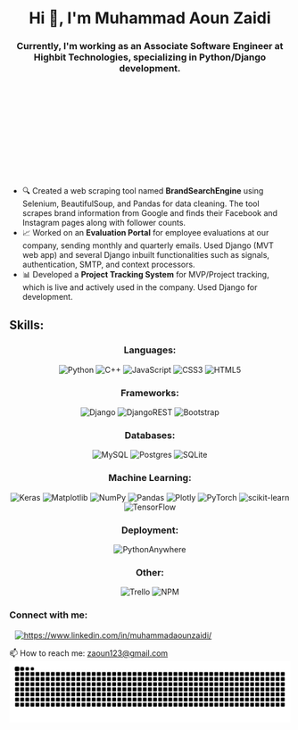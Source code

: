 <h1 align="center">Hi 👋, I'm Muhammad Aoun Zaidi</h1>
<h3 align="center">Currently, I'm working as an Associate Software Engineer at Highbit Technologies, specializing in Python/Django development.</h3>
<ul style="margin-top: 200px">
  <li>🔍 Created a web scraping tool named <strong>BrandSearchEngine</strong> using Selenium, BeautifulSoup, and Pandas for data cleaning. The tool scrapes brand information from Google and finds their Facebook and Instagram pages along with follower counts.</li>
  <li>📈 Worked on an <strong>Evaluation Portal</strong> for employee evaluations at our company, sending monthly and quarterly emails. Used Django (MVT web app) and several Django inbuilt functionalities such as signals, authentication, SMTP, and context processors.</li>
  <li>📊 Developed a <strong>Project Tracking System</strong> for MVP/Project tracking, which is live and actively used in the company. Used Django for development.</li>
</ul>

<h2>Skills:</h2>

<h3 align="center">Languages:</h3>
<p align="center">
    <img src="https://img.shields.io/badge/python-3670A0?style=for-the-badge&logo=python&logoColor=ffdd54" alt="Python"/>
    <img src="https://img.shields.io/badge/c++-%2300599C.svg?style=for-the-badge&logo=c%2B%2B&logoColor=white" alt="C++"/>
    <img src="https://img.shields.io/badge/javascript-%23323330.svg?style=for-the-badge&logo=javascript&logoColor=%23F7DF1E" alt="JavaScript"/>
    <img src="https://img.shields.io/badge/css3-%231572B6.svg?style=for-the-badge&logo=css3&logoColor=white" alt="CSS3"/>
    <img src="https://img.shields.io/badge/html5-%23E34F26.svg?style=for-the-badge&logo=html5&logoColor=white" alt="HTML5"/>
</p>

<h3 align="center">Frameworks:</h3>
<p align="center">
    <img src="https://img.shields.io/badge/django-%23092E20.svg?style=for-the-badge&logo=django&logoColor=white" alt="Django"/>
    <img src="https://img.shields.io/badge/DJANGO-REST-ff1709?style=for-the-badge&logo=django&logoColor=white&color=ff1709&labelColor=gray" alt="DjangoREST"/>
    <img src="https://img.shields.io/badge/bootstrap-%238511FA.svg?style=for-the-badge&logo=bootstrap&logoColor=white" alt="Bootstrap"/>
</p>

<h3 align="center">Databases:</h3>
<p align="center">
    <img src="https://img.shields.io/badge/mysql-4479A1.svg?style=for-the-badge&logo=mysql&logoColor=white" alt="MySQL"/>
    <img src="https://img.shields.io/badge/postgres-%23316192.svg?style=for-the-badge&logo=postgresql&logoColor=white" alt="Postgres"/>
    <img src="https://img.shields.io/badge/sqlite-%2307405e.svg?style=for-the-badge&logo=sqlite&logoColor=white" alt="SQLite"/>
</p>

<h3 align="center">Machine Learning:</h3>
<p align="center">
    <img src="https://img.shields.io/badge/Keras-%23D00000.svg?style=for-the-badge&logo=Keras&logoColor=white" alt="Keras"/>
    <img src="https://img.shields.io/badge/Matplotlib-%23ffffff.svg?style=for-the-badge&logo=Matplotlib&logoColor=black" alt="Matplotlib"/>
    <img src="https://img.shields.io/badge/numpy-%23013243.svg?style=for-the-badge&logo=numpy&logoColor=white" alt="NumPy"/>
    <img src="https://img.shields.io/badge/pandas-%23150458.svg?style=for-the-badge&logo=pandas&logoColor=white" alt="Pandas"/>
    <img src="https://img.shields.io/badge/Plotly-%233F4F75.svg?style=for-the-badge&logo=plotly&logoColor=white" alt="Plotly"/>
    <img src="https://img.shields.io/badge/PyTorch-%23EE4C2C.svg?style=for-the-badge&logo=PyTorch&logoColor=white" alt="PyTorch"/>
    <img src="https://img.shields.io/badge/scikit--learn-%23F7931E.svg?style=for-the-badge&logo=scikit-learn&logoColor=white" alt="scikit-learn"/>
    <img src="https://img.shields.io/badge/TensorFlow-%23FF6F00.svg?style=for-the-badge&logo=TensorFlow&logoColor=white" alt="TensorFlow"/>
</p>

<h3 align="center">Deployment:</h3>
<p align="center">
    <img src="https://img.shields.io/badge/pythonanywhere-%232F9FD7.svg?style=for-the-badge&logo=pythonanywhere&logoColor=151515" alt="PythonAnywhere"/>
</p>

<h3 align="center">Other:</h3>
<p align="center">
    <img src="https://img.shields.io/badge/Trello-%23026AA7.svg?style=for-the-badge&logo=Trello&logoColor=white" alt="Trello"/>
    <img src="https://img.shields.io/badge/NPM-%23CB3837.svg?style=for-the-badge&logo=npm&logoColor=white" alt="NPM"/>
</p>

<h3 align="left">Connect with me:</h3>
<p align="left">
<a href="https://linkedin.com/in/https://www.linkedin.com/in/muhammadaounzaidi/" target="blank" style="margin: 10px;">
    <img align="center" src="https://raw.githubusercontent.com/rahuldkjain/github-profile-readme-generator/master/src/images/icons/Social/linked-in-alt.svg" alt="https://www.linkedin.com/in/muhammadaounzaidi/" height="30" width="40" />
</a>
</p>

📫 How to reach me: [zaoun123@gmail.com](mailto:zaoun123@gmail.com)
<img align="center" src="https://raw.githubusercontent.com/taozhi8833998/taozhi8833998/output/github-contribution-grid-snake-dark.svg" alt="Snake animation" />

